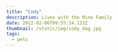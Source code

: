 ```yaml
---
title: "Cody"
description: Lives with the Mino Family
date: 2022-02-06T09:55:14.133Z
thumbnail: /static/img/cody_dog.jpg
tags:
  - pets
---
```

